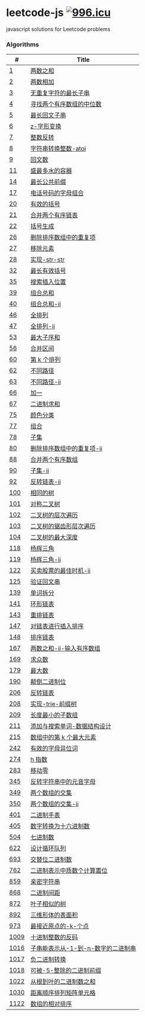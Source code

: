# leetcode-js [![996.icu](https://img.shields.io/badge/link-996.icu-red.svg)](https://996.icu)

javascript solutions for Leetcode problems

### Algorithms

| #                                                              | Title                                                                                        |
| -------------------------------------------------------------- | -------------------------------------------------------------------------------------------- |
| [1](/algorithms/1.两数之和.js)                                 | [两数之和](/algorithms/1.两数之和.js)                                                        |
| [2](/algorithms/2.两数相加.js)                                 | [两数相加](/algorithms/2.两数相加.js)                                                        |
| [3](/algorithms/3.无重复字符的最长子串.js)                     | [无重复字符的最长子串](/algorithms/3.无重复字符的最长子串.js)                                |
| [4](/algorithms/4.寻找两个有序数组的中位数.js)                 | [寻找两个有序数组的中位数](/algorithms/4.寻找两个有序数组的中位数.js)                        |
| [5](/algorithms/5.最长回文子串.js)                             | [最长回文子串](/algorithms/5.最长回文子串.js)                                                |
| [6](/algorithms/6.z-字形变换.js)                               | [z-字形变换](/algorithms/6.z-字形变换.js)                                                    |
| [7](/algorithms/7.整数反转.js)                                 | [整数反转](/algorithms/7.整数反转.js)                                                        |
| [8](/algorithms/8.字符串转换整数-atoi.js)                      | [字符串转换整数-atoi](/algorithms/8.字符串转换整数-atoi.js)                                  |
| [9](/algorithms/9.回文数.js)                                   | [回文数](/algorithms/9.回文数.js)                                                            |
| [11](/algorithms/11.盛最多水的容器.js)                         | [盛最多水的容器](/algorithms/11.盛最多水的容器.js)                                           |
| [14](/algorithms/14.最长公共前缀.js)                           | [最长公共前缀](/algorithms/14.最长公共前缀.js)                                               |
| [17](/algorithms/17.电话号码的字母组合.js)                     | [电话号码的字母组合](/algorithms/17.电话号码的字母组合.js)                                   |
| [20](/algorithms/20.有效的括号.js)                             | [有效的括号](/algorithms/20.有效的括号.js)                                                   |
| [21](/algorithms/21.合并两个有序链表.js)                       | [合并两个有序链表](/algorithms/21.合并两个有序链表.js)                                       |
| [22](/algorithms/22.括号生成.js)                               | [括号生成](/algorithms/22.括号生成.js)                                                       |
| [26](/algorithms/26.删除排序数组中的重复项.js)                 | [删除排序数组中的重复项](/algorithms/26.删除排序数组中的重复项.js)                           |
| [27](/algorithms/27.移除元素.js)                               | [移除元素](/algorithms/27.移除元素.js)                                                       |
| [28](/algorithms/28.实现-str-str.js)                           | [实现-str-str](/algorithms/28.实现-str-str.js)                                               |
| [32](/algorithms/32.最长有效括号.js)                           | [最长有效括号](/algorithms/32.最长有效括号.js)                                               |
| [35](/algorithms/35.搜索插入位置.js)                           | [搜索插入位置](/algorithms/35.搜索插入位置.js)                                               |
| [39](/algorithms/39.组合总和.js)                               | [组合总和](/algorithms/39.组合总和.js)                                                       |
| [40](/algorithms/40.组合总和-ii.js)                            | [组合总和-ii](/algorithms/40.组合总和-ii.js)                                                 |
| [46](/algorithms/46.全排列.js)                                 | [全排列](/algorithms/46.全排列.js)                                                           |
| [47](/algorithms/47.全排列-ii.js)                              | [全排列-ii](/algorithms/47.全排列-ii.js)                                                     |
| [53](/algorithms/53.最大子序和.js)                             | [最大子序和](/algorithms/53.最大子序和.js)                                                   |
| [56](/algorithms/56.合并区间.js)                               | [合并区间](/algorithms/56.合并区间.js)                                                       |
| [60](/algorithms/60.第k个排列.js)                              | [第 k 个排列](/algorithms/60.第k个排列.js)                                                   |
| [62](/algorithms/62.不同路径.js)                               | [不同路径](/algorithms/62.不同路径.js)                                                       |
| [63](/algorithms/63.不同路径-ii.js)                            | [不同路径-ii](/algorithms/63.不同路径-ii.js)                                                 |
| [66](/algorithms/66.加一.js)                                   | [加一](/algorithms/66.加一.js)                                                               |
| [67](/algorithms/67.二进制求和.js)                             | [二进制求和](/algorithms/67.二进制求和.js)                                                   |
| [75](/algorithms/75.颜色分类.js)                               | [颜色分类](/algorithms/75.颜色分类.js)                                                       |
| [77](/algorithms/77.组合.js)                                   | [组合](/algorithms/77.组合.js)                                                               |
| [78](/algorithms/78.子集.js)                                   | [子集](/algorithms/78.子集.js)                                                               |
| [80](/algorithms/80.删除排序数组中的重复项-ii.js)              | [删除排序数组中的重复项-ii](/algorithms/80.删除排序数组中的重复项-ii.js)                     |
| [88](/algorithms/88.合并两个有序数组.js)                       | [合并两个有序数组](/algorithms/88.合并两个有序数组.js)                                       |
| [90](/algorithms/90.子集-ii.js)                                | [子集-ii](/algorithms/90.子集-ii.js)                                                         |
| [92](/algorithms/92.反转链表-ii.js)                            | [反转链表-ii](/algorithms/92.反转链表-ii.js)                                                 |
| [100](/algorithms/100.相同的树.js)                             | [相同的树](/algorithms/100.相同的树.js)                                                      |
| [101](/algorithms/101.对称二叉树.js)                           | [对称二叉树](/algorithms/101.对称二叉树.js)                                                  |
| [102](/algorithms/102.二叉树的层次遍历.js)                     | [二叉树的层次遍历](/algorithms/102.二叉树的层次遍历.js)                                      |
| [103](/algorithms/103.二叉树的锯齿形层次遍历.js)               | [二叉树的锯齿形层次遍历](/algorithms/103.二叉树的锯齿形层次遍历.js)                          |
| [104](/algorithms/104.二叉树的最大深度.js)                     | [二叉树的最大深度](/algorithms/104.二叉树的最大深度.js)                                      |
| [118](/algorithms/118.杨辉三角.js)                             | [杨辉三角](/algorithms/118.杨辉三角.js)                                                      |
| [119](/algorithms/119.杨辉三角-ii.js)                          | [杨辉三角-ii](/algorithms/119.杨辉三角-ii.js)                                                |
| [122](/algorithms/122.买卖股票的最佳时机-ii.js)                | [买卖股票的最佳时机-ii](/algorithms/122.买卖股票的最佳时机-ii.js)                            |
| [125](/algorithms/125.验证回文串.js)                           | [验证回文串](/algorithms/125.验证回文串.js)                                                  |
| [139](/algorithms/139.单词拆分.js)                             | [单词拆分](/algorithms/139.单词拆分.js)                                                      |
| [141](/algorithms/141.环形链表.js)                             | [环形链表](/algorithms/141.环形链表.js)                                                      |
| [143](/algorithms/143.重排链表.js)                             | [重排链表](/algorithms/143.重排链表.js)                                                      |
| [147](/algorithms/147.对链表进行插入排序.js)                   | [对链表进行插入排序](/algorithms/147.对链表进行插入排序.js)                                  |
| [148](/algorithms/148.排序链表.js)                             | [排序链表](/algorithms/148.排序链表.js)                                                      |
| [167](/algorithms/167.两数之和-ii-输入有序数组.js)             | [两数之和-ii-输入有序数组](/algorithms/167.两数之和-ii-输入有序数组.js)                      |
| [169](/algorithms/169.求众数.js)                               | [求众数](/algorithms/169.求众数.js)                                                          |
| [179](/algorithms/179.最大数.js)                               | [最大数](/algorithms/179.最大数.js)                                                          |
| [190](/algorithms/190.颠倒二进制位.js)                         | [颠倒二进制位](/algorithms/190.颠倒二进制位.js)                                              |
| [206](/algorithms/206.反转链表.js)                             | [反转链表](/algorithms/206.反转链表.js)                                                      |
| [208](/algorithms/208.实现-trie-前缀树.js)                     | [实现-trie-前缀树](/algorithms/208.实现-trie-前缀树.js)                                      |
| [209](/algorithms/209.长度最小的子数组.js)                     | [长度最小的子数组](/algorithms/209.长度最小的子数组.js)                                      |
| [211](/algorithms/211.添加与搜索单词-数据结构设计.js)          | [添加与搜索单词-数据结构设计](/algorithms/211.添加与搜索单词-数据结构设计.js)                |
| [215](/algorithms/215.数组中的第k个最大元素.js)                | [数组中的第 k 个最大元素](/algorithms/215.数组中的第k个最大元素.js)                          |
| [242](/algorithms/242.有效的字母异位词.js)                     | [有效的字母异位词](/algorithms/242.有效的字母异位词.js)                                      |
| [274](/algorithms/274.h指数.js)                                | [h 指数](/algorithms/274.h指数.js)                                                           |
| [283](/algorithms/283.移动零.js)                               | [移动零](/algorithms/283.移动零.js)                                                          |
| [345](/algorithms/345.反转字符串中的元音字母.js)               | [反转字符串中的元音字母](/algorithms/345.反转字符串中的元音字母.js)                          |
| [349](/algorithms/349.两个数组的交集.js)                       | [两个数组的交集](/algorithms/349.两个数组的交集.js)                                          |
| [350](/algorithms/350.两个数组的交集-ii.js)                    | [两个数组的交集-ii](/algorithms/350.两个数组的交集-ii.js)                                    |
| [401](/algorithms/401.二进制手表.js)                           | [二进制手表](/algorithms/401.二进制手表.js)                                                  |
| [405](/algorithms/405.数字转换为十六进制数.js)                 | [数字转换为十六进制数](/algorithms/405.数字转换为十六进制数.js)                              |
| [504](/algorithms/504.七进制数.js)                             | [七进制数](/algorithms/504.七进制数.js)                                                      |
| [622](/algorithms/622.设计循环队列.js)                         | [设计循环队列](/algorithms/622.设计循环队列.js)                                              |
| [693](/algorithms/693.交替位二进制数.js)                       | [交替位二进制数](/algorithms/693.交替位二进制数.js)                                          |
| [762](/algorithms/762.二进制表示中质数个计算置位.js)           | [二进制表示中质数个计算置位](/algorithms/762.二进制表示中质数个计算置位.js)                  |
| [859](/algorithms/859.亲密字符串.js)                           | [亲密字符串](/algorithms/859.亲密字符串.js)                                                  |
| [868](/algorithms/868.二进制间距.js)                           | [二进制间距](/algorithms/868.二进制间距.js)                                                  |
| [872](/algorithms/872.叶子相似的树.js)                         | [叶子相似的树](/algorithms/872.叶子相似的树.js)                                              |
| [892](/algorithms/892.三维形体的表面积.js)                     | [三维形体的表面积](/algorithms/892.三维形体的表面积.js)                                      |
| [973](/algorithms/973.最接近原点的-k-个点.js)                  | [最接近原点的-k-个点](/algorithms/973.最接近原点的-k-个点.js)                                |
| [1009](/algorithms/1009.十进制整数的反码.js)                   | [十进制整数的反码](/algorithms/1009.十进制整数的反码.js)                                     |
| [1016](/algorithms/1016.子串能表示从-1-到-n-数字的二进制串.js) | [子串能表示从-1-到-n-数字的二进制串](/algorithms/1016.子串能表示从-1-到-n-数字的二进制串.js) |
| [1017](/algorithms/1017.负二进制转换.js)                       | [负二进制转换](/algorithms/1017.负二进制转换.js)                                             |
| [1018](/algorithms/1018.可被-5-整除的二进制前缀.js)            | [可被-5-整除的二进制前缀](/algorithms/1018.可被-5-整除的二进制前缀.js)                       |
| [1022](/algorithms/1022.从根到叶的二进制数之和.js)             | [从根到叶的二进制数之和](/algorithms/1022.从根到叶的二进制数之和.js)                         |
| [1030](/algorithms/1030.距离顺序排列矩阵单元格.js)             | [距离顺序排列矩阵单元格](/algorithms/1030.距离顺序排列矩阵单元格.js)                         |
| [1122](/algorithms/1122.数组的相对排序.js)                     | [数组的相对排序](/algorithms/1122.数组的相对排序.js)                                         |
